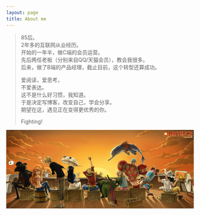 ```yaml
---
layout: page
title: About me
---
```


> 85后。<br/>2年多的互联网从业经历。<br/>开始的一年半，做C端的会员运营。<br/>先后两任老板（分别来自QQ/天猫会员），教会我很多。<br/>后来，做了B端的产品经理，截止目前，这个转型还算成功。
> 
> 爱阅读，爱思考，<br/>不爱表达。<br/>这不是什么好习惯，我知道。<br/>于是决定写博客，改变自己，学会分享。<br/>期望在这，遇见正在变得更优秀的你。
> 
> Fighting!


![Me and David](/images/haizeiwang.jpg "Me and David")
